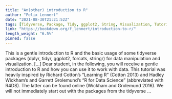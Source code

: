 ```yaml
---
title: "An(other) introduction to R"
author: "Felix Lennert"
date: "2021-08-30T21:21:52Z"
tags: [Tidyverse, Package, Tidy, ggplot2, String, Visualization, Tutorial, Data Science]
link: "https://bookdown.org/f_lennert/introduction-to-r/"
length_weight: "6.5%"
pinned: false
---
```


This is a gentle introduction to R and the basic usage of some tidyverse packages (dplyr, tidyr, ggplot2, forcats, stringr) for data manipulation and visualization. [...] Dear student, in the following, you will receive a gentle introduction to R and how you can use it to work with data. This tutorial was heavily inspired by Richard Cotton’s “Learning R” (Cotton 2013) and Hadley Wickham’s and Garrett Grolemund’s “R for Data Science” (abbreviated with R4DS). The latter can be found online (Wickham and Grolemund 2016). We will not immediately start out with the packages from the tidyverse ...
